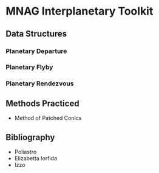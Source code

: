 # MNAG Interplanetary Toolkit

## Data Structures

### Planetary Departure

### Planetary Flyby

### Planetary Rendezvous

## Methods Practiced

* Method of Patched Conics

## Bibliography

* Poliastro
* Elizabetta Iorfida
* Izzo
